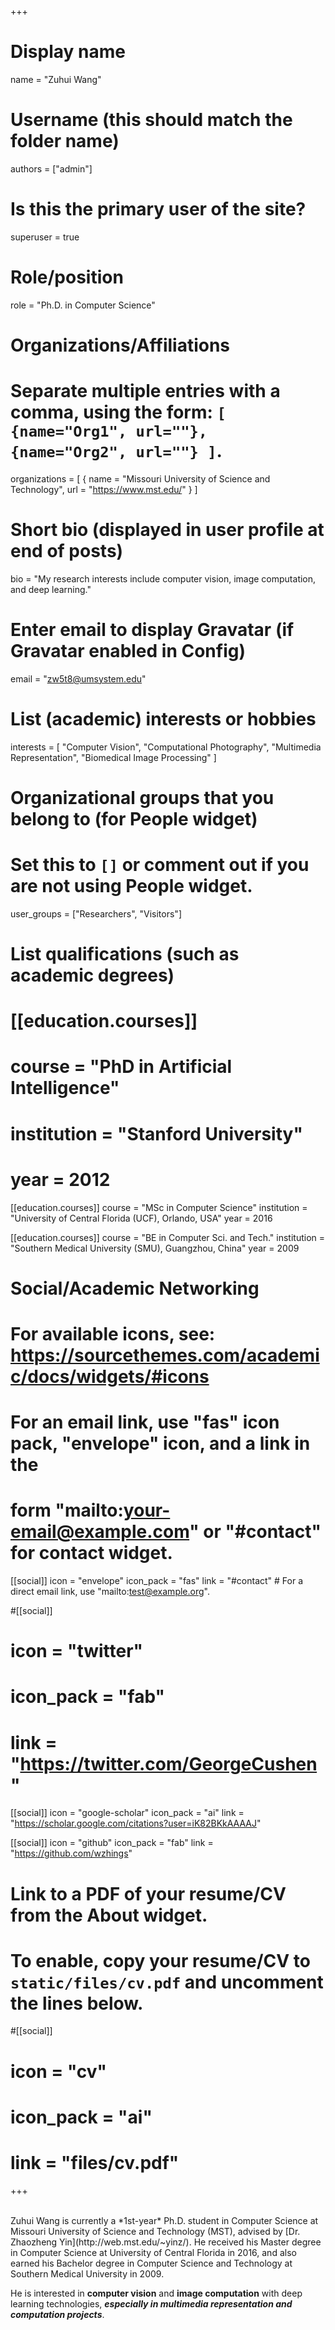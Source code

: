 +++
# Display name
name = "Zuhui Wang"

# Username (this should match the folder name)
authors = ["admin"]

# Is this the primary user of the site?
superuser = true

# Role/position
role = "Ph.D. in Computer Science"

# Organizations/Affiliations
#   Separate multiple entries with a comma, using the form: `[ {name="Org1", url=""}, {name="Org2", url=""} ]`.
organizations = [ { name = "Missouri University of Science and Technology", url = "https://www.mst.edu/" } ]

# Short bio (displayed in user profile at end of posts)
bio = "My research interests include computer vision, image computation, and deep learning."

# Enter email to display Gravatar (if Gravatar enabled in Config)
email = "zw5t8@umsystem.edu"

# List (academic) interests or hobbies
interests = [
  "Computer Vision",
  "Computational Photography",
  "Multimedia Representation",
  "Biomedical Image Processing"
]

# Organizational groups that you belong to (for People widget)
#   Set this to `[]` or comment out if you are not using People widget.
user_groups = ["Researchers", "Visitors"]

# List qualifications (such as academic degrees)
# [[education.courses]]
#  course = "PhD in Artificial Intelligence"
#  institution = "Stanford University"
#  year = 2012

[[education.courses]]
  course = "MSc in Computer Science"
  institution = "University of Central Florida (UCF), Orlando, USA"
  year = 2016

[[education.courses]]
  course = "BE in Computer Sci. and Tech."
  institution = "Southern Medical University (SMU), Guangzhou, China"
  year = 2009

# Social/Academic Networking
# For available icons, see: https://sourcethemes.com/academic/docs/widgets/#icons
#   For an email link, use "fas" icon pack, "envelope" icon, and a link in the
#   form "mailto:your-email@example.com" or "#contact" for contact widget.

[[social]]
  icon = "envelope"
  icon_pack = "fas"
  link = "#contact"  # For a direct email link, use "mailto:test@example.org".

#[[social]]
#  icon = "twitter"
#  icon_pack = "fab"
#  link = "https://twitter.com/GeorgeCushen"

[[social]]
  icon = "google-scholar"
  icon_pack = "ai"
  link = "https://scholar.google.com/citations?user=iK82BKkAAAAJ"

[[social]]
  icon = "github"
  icon_pack = "fab"
  link = "https://github.com/wzhings"

# Link to a PDF of your resume/CV from the About widget.
# To enable, copy your resume/CV to `static/files/cv.pdf` and uncomment the lines below.
#[[social]]
#  icon = "cv"
#  icon_pack = "ai"
#  link = "files/cv.pdf"

+++

<br/>
Zuhui Wang is currently a *1st-year* Ph.D. student in Computer Science at Missouri University of Science and Technology (MST), advised by [Dr. Zhaozheng Yin](http://web.mst.edu/~yinz/). He received his Master degree in Computer Science at University of Central Florida in 2016, and also earned his Bachelor degree in Computer Science and Technology at Southern Medical University in 2009. 

He is interested in **computer vision** and **image computation** with deep learning technologies, ***especially in multimedia representation and computation projects***. 

